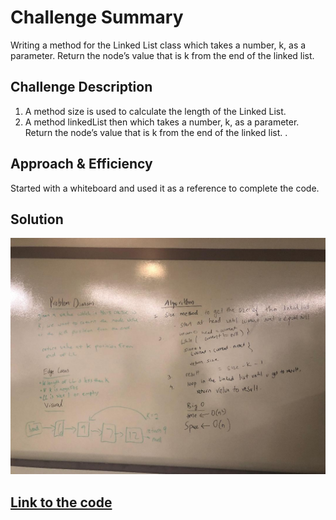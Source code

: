 # Challenge Summary
Writing a method for the Linked List class which takes a number, k, as a parameter. Return the node’s value that is k from the end of the linked list.

## Challenge Description
1. A method size is used to calculate the length of the Linked List. <br/>
2. A method linkedList then which takes a number, k, as a parameter. Return the node’s value that is k from the end of the linked list. . <br/>
 
## Approach & Efficiency
Started with a whiteboard and used it as a reference to complete the code.

## Solution
![Whiteboard](https://github.com/kushshrestha01/data-structures-and-algorithms/blob/master/assets/linked_list_kth_from_end.jpeg) <br/>

## [Link to the code](https://github.com/kushshrestha01/data-structures-and-algorithms/blob/master/401-code-challenges/src/main/java/linkedList/LinkedList.java)
